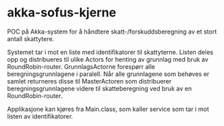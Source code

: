 akka-sofus-kjerne
=================
POC på Akka-system for å håndtere skatt-/forskuddsberegning av et stort antall skattytere. 

Systemet tar i mot en liste med identifikatorer til skattyterne. Listen deles opp og distribueres til ulike Actors for henting av grunnlag med bruk av RoundRobin-router. GrunnlagsActorne forespørr alle beregningsgrunnlagene i paralell. Når alle grunnlagene som behøves er samlet returneres disse til MasterActoren som distribuerer beregningsgrunnlagene videre til skatteberegning ved bruk av en RoundRobin-router.

Applikasjone kan kjøres fra Main.class, som kaller service som tar i mot listen av identifikatorer.
